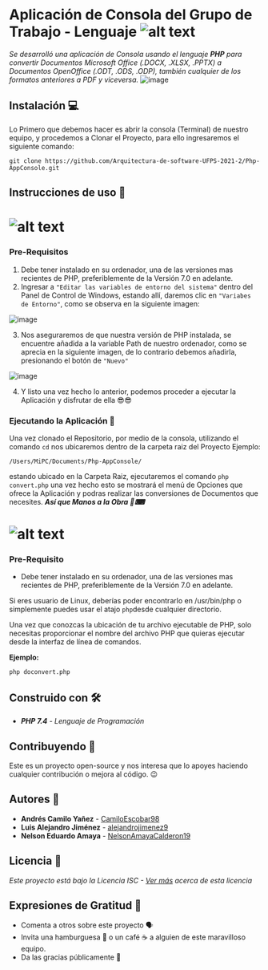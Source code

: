 # Aplicación de Consola del Grupo de Trabajo - Lenguaje ![alt text](https://www.php.net/images/logos/php-med-trans-dark.gif)  
_Se desarrolló una aplicación de Consola usando el lenguaje **PHP** para convertir Documentos Microsoft Office (.DOCX, .XLSX, .PPTX) a Documentos OpenOffice (.ODT, .ODS, .ODP), también cualquier de los formatos anteriores a PDF y viceversa._
![image](https://user-images.githubusercontent.com/61295526/131670971-4fc644c0-712a-4e39-a4ce-7ca0b35f2af7.png)


## Instalación  💻
Lo Primero que debemos hacer es abrir la consola (Terminal) de nuestro equipo, y procedemos a Clonar el Proyecto, para ello ingresaremos el siguiente comando: 
  ```
  git clone https://github.com/Arquitectura-de-software-UFPS-2021-2/Php-AppConsole.git
  ```
## Instrucciones de uso :page_facing_up:
# ![alt text](https://upload.wikimedia.org/wikipedia/commons/2/2a/Windows_Logo_2012-2015.png) 
### Pre-Requisitos
1. Debe tener instalado en su ordenador, una de las versiones mas recientes de PHP, preferiblemente de la Versión 7.0 en adelante.
2. Ingresar a ```"Editar las variables de entorno del sistema"``` dentro del Panel de Control de Windows, estando allí, daremos clic en ```"Variabes de Entorno"```, como se observa en la siguiente imagen:

![image](https://user-images.githubusercontent.com/61295526/131707976-6d8cfabf-30cd-43ee-b096-a6500da36b9f.png)

3. Nos aseguraremos de que nuestra versión de PHP instalada, se encuentre añadida a la variable Path de nuestro ordenador, como se aprecia en la siguiente imagen, de lo contrario debemos añadirla, presionando el botón de ```"Nuevo"```

![image](https://user-images.githubusercontent.com/61295526/131708601-676c2b06-ced2-4f0d-bd82-b05bb6d43e8b.png)

4. Y listo una vez hecho lo anterior, podemos proceder a ejecutar la Aplicación y disfrutar de ella 😎😎

### Ejecutando la Aplicación 🧨
Una vez clonado el Repositorio, por medio de la consola, utilizando el comando ``` cd ``` nos ubicaremos dentro de la carpeta raiz del Proyecto
  Ejemplo:
  ```
  /Users/MiPC/Documents/Php-AppConsole/
  ```
  estando ubicado en la Carpeta Raiz, ejecutaremos el comando ``` php convert.php ``` una vez hecho esto se mostrará el menú de Opciones que ofrece la Aplicación y podras realizar las conversiones de Documentos que necesites.  **_Así que Manos a la Obra 💪⌨_**

# ![alt text](https://upload.wikimedia.org/wikipedia/commons/1/11/SO-Linux.jpg)
### Pre-Requisito

  - Debe tener instalado en su ordenador, una de las versiones mas recientes de PHP, preferiblemente de la Versión 7.0 en adelante.

Si eres usuario de Linux, deberías poder encontrarlo en /usr/bin/php o simplemente puedes usar el atajo `php`desde cualquier directorio.

Una vez que conozcas la ubicación de tu archivo ejecutable de PHP, solo necesitas proporcionar el nombre del archivo PHP que quieras ejecutar desde la interfaz de línea de comandos.

**Ejemplo:**

`php doconvert.php`

## Construido con 🛠
  - **_PHP 7.4_** - *Lenguaje de Programación*

## Contribuyendo 📝
Este es un proyecto open-source y nos interesa que lo apoyes haciendo cualquier contribución o mejora al código. 😉

## Autores :busts_in_silhouette:
- **Andrés Camilo Yañez** - [CamiloEscobar98](https://github.com/CamiloEscobar98)
- **Luis Alejandro Jiménez** - [alejandrojimenez9](https://github.com/alejandrojimenez9)
- **Nelson Eduardo Amaya** - [NelsonAmayaCalderon19](https://github.com/NelsonAmayaCalderon19)

## Licencia 📑
 _Este proyecto está bajo la Licencia ISC - [Ver más](https://es.wikinew.wiki/wiki/ISC_license) acerca de esta licencia_
 
 ## Expresiones de Gratitud 🎁

* Comenta a otros sobre este proyecto 🗣
* Invita una hamburguesa 🍔 o un café ☕ a alguien de este maravilloso equipo. 
* Da las gracias públicamente 🤪
